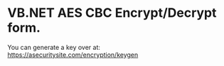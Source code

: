 # VB.NET AES CBC Encrypt/Decrypt form.
You can generate a key over at:
https://asecuritysite.com/encryption/keygen
